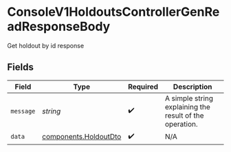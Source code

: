 # ConsoleV1HoldoutsControllerGenReadResponseBody

Get holdout by id response


## Fields

| Field                                                          | Type                                                           | Required                                                       | Description                                                    |
| -------------------------------------------------------------- | -------------------------------------------------------------- | -------------------------------------------------------------- | -------------------------------------------------------------- |
| `message`                                                      | *string*                                                       | :heavy_check_mark:                                             | A simple string explaining the result of the operation.        |
| `data`                                                         | [components.HoldoutDto](../../models/components/holdoutdto.md) | :heavy_check_mark:                                             | N/A                                                            |